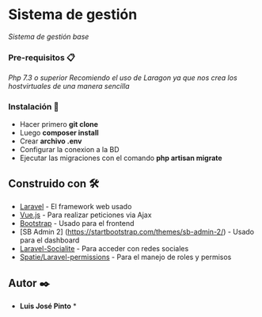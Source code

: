 # Sistema de gestión

_Sistema de gestión base_

### Pre-requisitos 📋

_Php 7.3 o superior_
_Recomiendo el uso de Laragon ya que nos crea los hostvirtuales de una manera sencilla_

### Instalación 🔧

* Hacer primero **git clone**
* Luego **composer install**
* Crear **archivo .env**
* Configurar la conexion a la BD
* Ejecutar las migraciones con el comando **php artisan migrate**


## Construido con 🛠️

* [Laravel](https://laravel.com/) - El framework web usado
* [Vue.js](https://vuejs.org/) - Para realizar peticiones via Ajax
* [Bootstrap](https://getbootstrap.com/) - Usado para el frontend
* [SB Admin 2] (https://startbootstrap.com/themes/sb-admin-2/) - Usado para el dashboard
* [Laravel-Socialite](https://laravel.com/docs/5.7/socialite) - Para acceder con redes sociales
* [Spatie/Laravel-permissions](https://github.com/spatie/laravel-permission) - Para el manejo de roles y permisos


## Autor ✒️
* **Luis José Pinto** *
